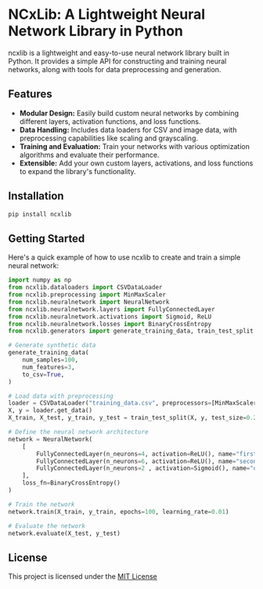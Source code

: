# NCxLib: A Lightweight Neural Network Library in Python

ncxlib is a lightweight and easy-to-use neural network library built in Python. It provides a simple API for constructing and training neural networks, along with tools for data preprocessing and generation.

## Features

* **Modular Design:** Easily build custom neural networks by combining different layers, activation functions, and loss functions.
* **Data Handling:** Includes data loaders for CSV and image data, with preprocessing capabilities like scaling and grayscaling.
* **Training and Evaluation:** Train your networks with various optimization algorithms and evaluate their performance.
* **Extensible:**  Add your own custom layers, activations, and loss functions to expand the library's functionality.

## Installation

```bash
pip install ncxlib
```

## Getting Started
Here's a quick example of how to use ncxlib to create and train a simple neural network:

```python
import numpy as np
from ncxlib.dataloaders import CSVDataLoader
from ncxlib.preprocessing import MinMaxScaler
from ncxlib.neuralnetwork import NeuralNetwork
from ncxlib.neuralnetwork.layers import FullyConnectedLayer
from ncxlib.neuralnetwork.activations import Sigmoid, ReLU
from ncxlib.neuralnetwork.losses import BinaryCrossEntropy
from ncxlib.generators import generate_training_data, train_test_split

# Generate synthetic data
generate_training_data(
    num_samples=100,
    num_features=3,
    to_csv=True,
)

# Load data with preprocessing
loader = CSVDataLoader("training_data.csv", preprocessors=[MinMaxScaler()])
X, y = loader.get_data()
X_train, X_test, y_train, y_test = train_test_split(X, y, test_size=0.2)

# Define the neural network architecture
network = NeuralNetwork(
    [
        FullyConnectedLayer(n_neurons=4, activation=ReLU(), name="first_hidden"),
        FullyConnectedLayer(n_neurons=6, activation=ReLU(), name="second_hidden"),
        FullyConnectedLayer(n_neurons=2 , activation=Sigmoid(), name="output"),
    ],
    loss_fn=BinaryCrossEntropy() 
)

# Train the network
network.train(X_train, y_train, epochs=100, learning_rate=0.01)

# Evaluate the network
network.evaluate(X_test, y_test)
```


## License
This project is licensed under the [MIT License](LICENSE)
